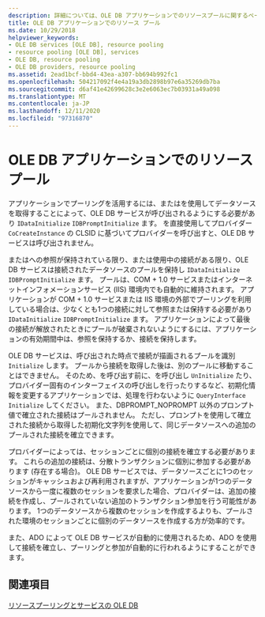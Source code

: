 ```yaml
---
description: 詳細については、OLE DB アプリケーションでのリソースプールに関するページを参照してください。
title: OLE DB アプリケーションでのリソース プール
ms.date: 10/29/2018
helpviewer_keywords:
- OLE DB services [OLE DB], resource pooling
- resource pooling [OLE DB], services
- OLE DB, resource pooling
- OLE DB providers, resource pooling
ms.assetid: 2ead1bcf-bbd4-43ea-a307-bb694b992fc1
ms.openlocfilehash: 504217092f4e4a19a3db2898b97e6a35269db7ba
ms.sourcegitcommit: d6af41e42699628c3e2e6063ec7b03931a49a098
ms.translationtype: MT
ms.contentlocale: ja-JP
ms.lasthandoff: 12/11/2020
ms.locfileid: "97316870"
---
```

# <a name="resource-pooling-in-your-ole-db-application"></a>OLE DB アプリケーションでのリソース プール

アプリケーションでプーリングを活用するには、またはを使用してデータソースを取得することによって、OLE DB サービスが呼び出されるようにする必要があり `IDataInitialize` `IDBPromptInitialize` ます。 を直接使用してプロバイダー `CoCreateInstance` の CLSID に基づいてプロバイダーを呼び出すと、OLE DB サービスは呼び出されません。

またはへの参照が保持されている限り、または使用中の接続がある限り、OLE DB サービスは接続されたデータソースのプールを保持し `IDataInitialize` `IDBPromptInitialize` ます。 プールは、COM + 1.0 サービスまたはインターネットインフォメーションサービス (IIS) 環境内でも自動的に維持されます。 アプリケーションが COM + 1.0 サービスまたは IIS 環境の外部でプーリングを利用している場合は、少なくとも1つの接続に対して参照または保持する必要があり `IDataInitialize` `IDBPromptInitialize` ます。 アプリケーションによって最後の接続が解放されたときにプールが破棄されないようにするには、アプリケーションの有効期間中は、参照を保持するか、接続を保持します。

OLE DB サービスは、呼び出された時点で接続が描画されるプールを識別 `Initialize` します。 プールから接続を取得した後は、別のプールに移動することはできません。 そのため、を呼び出す前に、を呼び出し `UnInitialize` たり、プロバイダー固有のインターフェイスの呼び出しを行ったりするなど、初期化情報を変更するアプリケーションでは、処理を行わないように `QueryInterface` `Initialize` してください。 また、DBPROMPT_NOPROMPT 以外のプロンプト値で確立された接続はプールされません。 ただし、プロンプトを使用して確立された接続から取得した初期化文字列を使用して、同じデータソースへの追加のプールされた接続を確立できます。

プロバイダーによっては、セッションごとに個別の接続を確立する必要があります。 これらの追加の接続は、分散トランザクションに個別に参加する必要があります (存在する場合)。 OLE DB サービスでは、データソースごとに1つのセッションがキャッシュおよび再利用されますが、アプリケーションが1つのデータソースから一度に複数のセッションを要求した場合、プロバイダーは、追加の接続を作成し、プールされていない追加のトランザクション参加を行う可能性があります。 1つのデータソースから複数のセッションを作成するよりも、プールされた環境のセッションごとに個別のデータソースを作成する方が効率的です。

また、ADO によって OLE DB サービスが自動的に使用されるため、ADO を使用して接続を確立し、プーリングと参加が自動的に行われるようにすることができます。

## <a name="see-also"></a>関連項目

[リソースプーリングとサービスの OLE DB](../../data/oledb/ole-db-resource-pooling-and-services.md)
